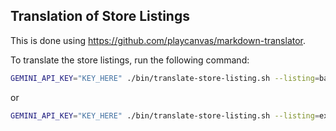 ## Translation of Store Listings

This is done using https://github.com/playcanvas/markdown-translator.

To translate the store listings, run the following command:

```bash
GEMINI_API_KEY="KEY_HERE" ./bin/translate-store-listing.sh --listing=base
```

or

```bash
GEMINI_API_KEY="KEY_HERE" ./bin/translate-store-listing.sh --listing=extended
```
